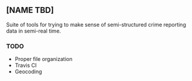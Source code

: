 ## [NAME TBD]

Suite of tools for trying to make sense of semi-structured crime reporting data in semi-real time.

### TODO

* Proper file organization
* Travis CI
* Geocoding
